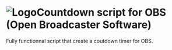 # ![Logo](timer.ico)Countdown script for OBS (Open Broadcaster Software)

Fully functionnal script that create a coutdown timer for OBS.
